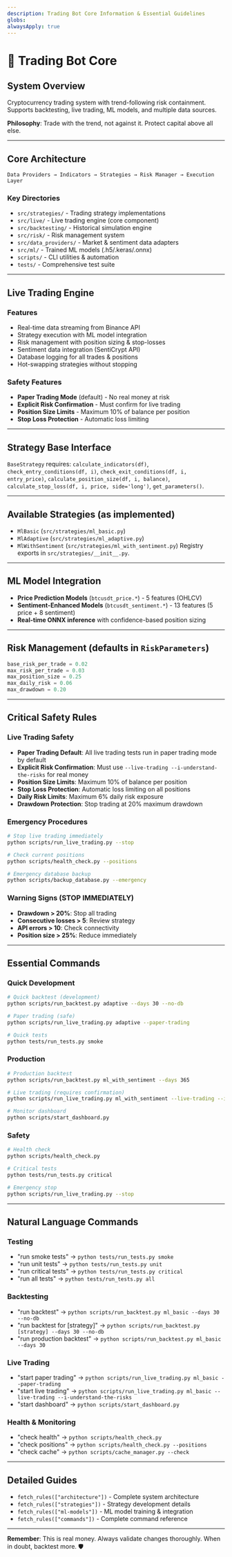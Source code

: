 ```yaml
---
description: Trading Bot Core Information & Essential Guidelines
globs:
alwaysApply: true
---
```


# 🤖 Trading Bot Core

## System Overview
Cryptocurrency trading system with trend-following risk containment. Supports backtesting, live trading, ML models, and multiple data sources.

**Philosophy**: Trade with the trend, not against it. Protect capital above all else.

---

## Core Architecture
```
Data Providers → Indicators → Strategies → Risk Manager → Execution Layer
```

### Key Directories
- `src/strategies/` - Trading strategy implementations
- `src/live/` - Live trading engine (core component)
- `src/backtesting/` - Historical simulation engine
- `src/risk/` - Risk management system
- `src/data_providers/` - Market & sentiment data adapters
- `src/ml/` - Trained ML models (.h5/.keras/.onnx)
- `scripts/` - CLI utilities & automation
- `tests/` - Comprehensive test suite

---

## Live Trading Engine

### Features
- Real-time data streaming from Binance API
- Strategy execution with ML model integration
- Risk management with position sizing & stop-losses
- Sentiment data integration (SentiCrypt API)
- Database logging for all trades & positions
- Hot-swapping strategies without stopping

### Safety Features
- **Paper Trading Mode** (default) - No real money at risk
- **Explicit Risk Confirmation** - Must confirm for live trading
- **Position Size Limits** - Maximum 10% of balance per position
- **Stop Loss Protection** - Automatic loss limiting

---

## Strategy Base Interface
`BaseStrategy` requires: `calculate_indicators(df)`, `check_entry_conditions(df, i)`, `check_exit_conditions(df, i, entry_price)`, `calculate_position_size(df, i, balance)`, `calculate_stop_loss(df, i, price, side='long')`, `get_parameters()`.

---

## Available Strategies (as implemented)
- `MlBasic` (`src/strategies/ml_basic.py`)
- `MlAdaptive` (`src/strategies/ml_adaptive.py`)
- `MlWithSentiment` (`src/strategies/ml_with_sentiment.py`)
Registry exports in `src/strategies/__init__.py`.

---

## ML Model Integration
- **Price Prediction Models** (`btcusdt_price.*`) - 5 features (OHLCV)
- **Sentiment-Enhanced Models** (`btcusdt_sentiment.*`) - 13 features (5 price + 8 sentiment)
- **Real-time ONNX inference** with confidence-based position sizing

---

## Risk Management (defaults in `RiskParameters`)
```python
base_risk_per_trade = 0.02
max_risk_per_trade = 0.03
max_position_size = 0.25
max_daily_risk = 0.06
max_drawdown = 0.20
```

---

## Critical Safety Rules

### Live Trading Safety
- **Paper Trading Default**: All live trading tests run in paper trading mode by default
- **Explicit Risk Confirmation**: Must use `--live-trading --i-understand-the-risks` for real money
- **Position Size Limits**: Maximum 10% of balance per position
- **Stop Loss Protection**: Automatic loss limiting on all positions
- **Daily Risk Limits**: Maximum 6% daily risk exposure
- **Drawdown Protection**: Stop trading at 20% maximum drawdown

### Emergency Procedures
```bash
# Stop live trading immediately
python scripts/run_live_trading.py --stop

# Check current positions
python scripts/health_check.py --positions

# Emergency database backup
python scripts/backup_database.py --emergency
```

### Warning Signs (STOP IMMEDIATELY)
- **Drawdown > 20%**: Stop all trading
- **Consecutive losses > 5**: Review strategy
- **API errors > 10**: Check connectivity
- **Position size > 25%**: Reduce immediately

---

## Essential Commands

### Quick Development
```bash
# Quick backtest (development)
python scripts/run_backtest.py adaptive --days 30 --no-db

# Paper trading (safe)
python scripts/run_live_trading.py adaptive --paper-trading

# Quick tests
python tests/run_tests.py smoke
```

### Production
```bash
# Production backtest
python scripts/run_backtest.py ml_with_sentiment --days 365

# Live trading (requires confirmation)
python scripts/run_live_trading.py ml_with_sentiment --live-trading --i-understand-the-risks

# Monitor dashboard
python scripts/start_dashboard.py
```

### Safety
```bash
# Health check
python scripts/health_check.py

# Critical tests
python tests/run_tests.py critical

# Emergency stop
python scripts/run_live_trading.py --stop
```

---

## Natural Language Commands

### Testing
- "run smoke tests" → `python tests/run_tests.py smoke`
- "run unit tests" → `python tests/run_tests.py unit`
- "run critical tests" → `python tests/run_tests.py critical`
- "run all tests" → `python tests/run_tests.py all`

### Backtesting
- "run backtest" → `python scripts/run_backtest.py ml_basic --days 30 --no-db`
- "run backtest for [strategy]" → `python scripts/run_backtest.py [strategy] --days 30 --no-db`
- "run production backtest" → `python scripts/run_backtest.py ml_basic --days 30`

### Live Trading
- "start paper trading" → `python scripts/run_live_trading.py ml_basic --paper-trading`
- "start live trading" → `python scripts/run_live_trading.py ml_basic --live-trading --i-understand-the-risks`
- "start dashboard" → `python scripts/start_dashboard.py`

### Health & Monitoring
- "check health" → `python scripts/health_check.py`
- "check positions" → `python scripts/health_check.py --positions`
- "check cache" → `python scripts/cache_manager.py --check`

---

## Detailed Guides
- `fetch_rules(["architecture"])` - Complete system architecture
- `fetch_rules(["strategies"])` - Strategy development details
- `fetch_rules(["ml-models"])` - ML model training & integration
- `fetch_rules(["commands"])` - Complete command reference

---

**Remember**: This is real money. Always validate changes thoroughly. When in doubt, backtest more. 🛡️
